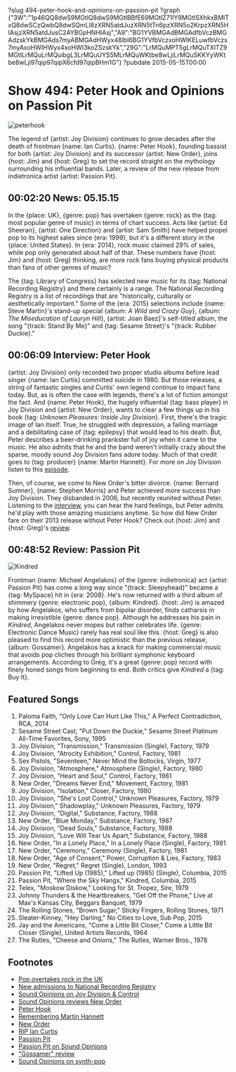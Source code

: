 ?slug 494-peter-hook-and-opinions-on-passion-pit
?graph {"3W":"1p46QQ8dwS9MGtlQ8dwS9MGtlBBfE69MGtlZ71IY9MGtlSXhkxBMlTxQ8dwSCzQwbQ8dwSQmLl8zXRN5atdJuzXRN5tTn6pzXRN5o2KrpzXRN5HIAsjzXRN5atdJusC2AYBGpHNHIAsj","A9":"BG1YVBMGAdBMGAdfbVczBMGAdzskYkBMGAds7myABMGAdHWyx48lbI6BG1YVfbVczxoHWIKELuwfbVczs7myAxoHWIHWyx4xoHWI3koZSzskYk","29G":"LrMQuMPT5gLrMQuTXlTZ9MGtlLrMQuLrMQuibgL3LrMQuUYS5MLrMQuWKtbe8wLjiLrMQuSKKYyWKtbe8wLji97qip97qipX6cfd97qipBHm1G"}
?pubdate 2015-05-15T00:00

# Show 494: Peter Hook and Opinions on Passion Pit

![peterhook](//static.soundopinions.org/images/2015/peterhook_web.jpg)

The legend of {artist: Joy Division} continues to grow decades after the death of frontman {name: Ian Curtis}. {name: Peter Hook}, founding bassist for both {artist: Joy Division} and its successor {artist: New Order}, joins {host: Jim} and {host: Greg} to set the record straight on the mythology surrounding his influential bands. Later, a review of the new release from indietronica artist {artist: Passion Pit}.

## 00:02:20 News: 05.15.15

In the {place: UK}, {genre: pop} has overtaken {genre: rock} as the {tag: most popular genre of music} in terms of chart success. Acts like {artist: Ed Sheeran}, {artist: One Direction} and {artist: Sam Smith} have helped propel pop to its highest sales since {era: 1999}, but it's a different story in the {place: United States}.  In {era: 2014}, rock music claimed 29% of sales, while pop only generated about half of that. These numbers have {host: Jim} and {host: Greg} thinking, are more rock fans buying physical products than fans of other genres of music?
	
The {tag: Library of Congress} has selected new music for its {tag: National Recording Registry} and there certainly is a range. The National Recording Registry is a list of recordings that are "historically, culturally or aesthetically important." Some of the {era: 2015} selections include {name: Steve Martin}'s stand-up special {album: *A Wild and Crazy Guy*}, {album: *The Miseducation of Lauryn Hill*}, {artist: Joan Baez}'s self-titled album, the song "{track: Stand By Me}" and {tag: Sesame Street}'s "{track: Rubber Duckie}."  

## 00:06:09 Interview: Peter Hook

{artist: Joy Division} only recorded two proper studio albums before lead singer {name: Ian Curtis} committed suicide in 1980. But those releases, a string of fantastic singles and Curtis' own legend continue to impact fans today. But, as is often the case with legends, there's a lot of fiction amongst the fact. And {name: Peter Hook}, the hugely influential {tag: bass player} in Joy Division and {artist: New Order}, wants to clear a few things up in his book {tag: *Unknown Pleasures: Inside Joy Division*}. First, there's the tragic image of Ian itself. True, he struggled with depression, a failing marriage and a debilitating case of {tag: epilepsy} that would lead to his death. But, Peter describes a beer-drinking prankster full of joy when it came to the music. He also admits that he and the band weren't initially crazy about the sparse, moody sound Joy Division fans adore today. Much of that credit goes to {tag: producer} {name: Martin Hannett}. For more on Joy Division listen to this [episode](http://www.soundopinions.org/show/101).

Then, of course, we come to New Order's bitter divorce. {name: Bernard Sumner}, {name: Stephen Morris} and Peter achieved more success than Joy Division. They disbanded in 2006, but recently reunited without Peter. Listening to the [interview](https://soundcloud.com/soundopinions/peter-hook-talks-about-new), you can hear the hard feelings, but Peter admits he'd play with those amazing musicians anytime. So how did New Order fare on their 2013 release without Peter Hook? Check out {host: Jim} and {host: Greg}'s [review](/show/374/review/neworder). 

## 00:48:52 Review: Passion Pit
![Kindred](http://is1.mzstatic.com/image/pf/us/r30/Music5/v4/de/d7/5b/ded75b5d-109b-f4f6-d115-c88f6dc1c9d1/dj.uxvrmwct.600x600-75.jpg "288340229/965405199")

Frontman {name: Michael Angelakos} of the {genre: indietronica} act {artist: Passion Pit} has come a long way since "{track: Sleepyhead}" became a {tag: MySpace} hit in {era: 2008}. He's now returned with a third album of shimmery {genre: electronic pop}, {album: Kindred}. {host: Jim} is amazed by how Angelakos, who suffers from bipolar disorder, finds catharsis in making irresistible {genre: dance pop}. Although he addresses his pain in *Kindred*, Angelakos never mopes but rather celebrates life. {genre: Electronic Dance Music} rarely has real soul like this. {host: Greg} is also pleased to find this record more optimistic than the previous release, {album: Gossamer}. Angelakos has a knack for making commercial music that avoids pop cliches through his brilliant symphonic keyboard arrangements. According to Greg, it's a great {genre: pop} record with finely honed songs from beginning to end. Both critics give *Kindred* a {tag: Buy It}.

## Featured Songs
1. Paloma Faith, "Only Love Can Hurt Like This," A Perfect Contradiction, RCA, 2014 
1. Sesame Street Cast, "Put Down the Duckie," Sesame Street Platinum All-Time Favorites, Sony, 1995 
1. Joy Division, "Transmission," Transmission (Single), Factory, 1979 
1. Joy Division, "Atrocity Exhibition," Control, Factory, 1981 
1. Sex Pistols, "Seventeen," Never Mind the Bollocks, Virgin, 1977 
1. Joy Division, "Atmosphere," Atmosphere (Single), Factory, 1980 
1. Joy Division, "Heart and Soul," Control, Factory, 1981 
1. New Order, "Dreams Never End," Movement, Factory, 1981 
1. Joy Division, "Isolation," Closer, Factory, 1980 
1. Joy Division, "She's Lost Control," Unknown Pleasures, Factory, 1979 
1. Joy Division," Shadowplay," Unknown Pleasures, Factory, 1979 
1. Joy Division, "Digital," Substance, Factory, 1988 
1. New Order, "Blue Monday," Substance, Factory, 1987 
1. Joy Division, "Dead Souls," Substance, Factory, 1988 
1. Joy Division, "Love Will Tear Us Apart," Substance, Factory, 1988 
1. New Order, "In a Lonely Place," In a Lonely Place (Single), Factory, 1981 
1. New Order, "Ceremony," Ceremony (Single), Factory, 1981 
1. New Order, "Age of Consent," Power, Corruption & Lies, Factory, 1983 
1. New Order, "Regret," Regret (Single), London, 1993 
1. Passion Pit, "Lifted Up (1985)," Lifted up (1985) (Single), Columbia, 2015 
1. Passion Pit, "Where the Sky Hangs," Kindred, Columbia, 2015 
1. Telex, "Moskow Diskow," Looking for St. Tropez, Sire, 1979 
1. Johnny Thunders & the Heartbreakers, "Get Off the Phone," Live at Max's Kansas City, Beggars Banquet, 1979 
1. The Rolling Stones, "Brown Sugar," Sticky Fingers, Rolling Stones, 1971 
1. Sleater-Kinney, "Hey Darling," No Cities to Love, Sub Pop, 2015
1. Jay and the Americans, "Come a Little Bit Closer," Come a Little Bit Closer (Single), United Artists Records, 1964 
1. The Rutles, "Cheese and Onions," The Rutles, Warner Bros., 1978 


## Footnotes
- [Pop overtakes rock in the UK](http://www.billboard.com/articles/news/6516993/pop-sales-overtake-rock)
- [New admissions to National Recording Registry](http://time.com/3756780/music-photos-national-recording-registry-library-of-congress/)
- [Sound Opinions on Joy Division & Control](http://www.soundopinions.org/show/101)
- [Sound Opinions reviews New Order](http://www.soundopinions.org/show/374/#neworder)
- [Peter Hook](http://www.peterhook.co.uk/#/)
- [Remembering Martin Hannett](http://www.nme.com/blogs/nme-blogs/remembering-martin-hannett-architect-of-the-manchester-sound)
- [New Order](http://www.neworderonline.com/)
- [RIP Ian Curtis](http://www.theguardian.com/music/2011/jun/14/joy-division-ian-curtis-suicide)
- [Passion Pit](http://www.kindredthealbum.com/)
- [Passion Pit on Sound Opinions](/show/359)
- ["Gossamer" review](/show/348/#passionpit)
- [Sound Opinions on synth-pop](/show/225)
